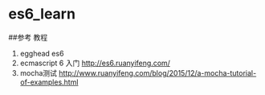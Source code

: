 # es6_learn


##参考 教程

 1. egghead es6
 2. ecmascript 6 入门 http://es6.ruanyifeng.com/
 3. mocha测试 http://www.ruanyifeng.com/blog/2015/12/a-mocha-tutorial-of-examples.html
